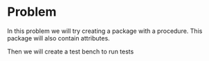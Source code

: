 # Problem
In this problem we will try creating a package with a procedure. This package will also contain
attributes. 

Then we will create a test bench to run tests
